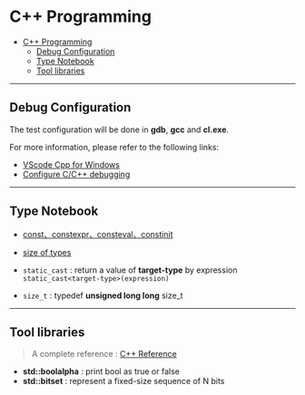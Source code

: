 # C++ Programming

- [C++ Programming](#c-programming)
  - [Debug Configuration](#debug-configuration)
  - [Type Notebook](#type-notebook)
  - [Tool libraries](#tool-libraries)

---

## Debug Configuration

The test configuration will be done in **gdb**, **gcc** and **cl.exe**.

For more information, please refer to the following links:

- [VScode Cpp for Windows](https://github.com/liaojason2/vscode-cpp-for-windows)
- [Configure C/C++ debugging](https://code.visualstudio.com/docs/cpp/launch-json-reference)

---

## Type Notebook

- [const、constexpr、consteval、constinit](https://www.cppstories.com/2022/const-options-cpp20/)
- [size of types](https://en.cppreference.com/w/cpp/language/types)

- `static_cast` : return a value of **target-type** by expression `static_cast<target-type>(expression)`
- `size_t` : typedef **unsigned long long** size_t

---

## Tool libraries

> A complete reference : [C++ Reference](https://en.cppreference.com/w/cpp)

- **std::boolalpha** : print bool as true or false
- **std::bitset** : represent a fixed-size sequence of N bits
